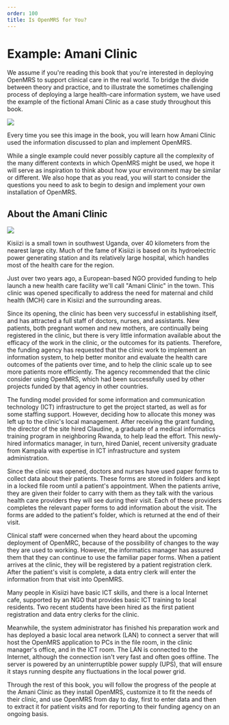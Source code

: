 ```yaml
---
order: 100
title: Is OpenMRS for You?
---
```

# Example: Amani Clinic

We assume if you're reading this book that you're interested in deploying OpenMRS to support clinical care in the real world. To bridge the divide between theory and practice, and to illustrate the sometimes challenging process of deploying a large health-care information system, we have used the example of the fictional Amani Clinic as a case study throughout this book.

![](/assets/case-study.png)

Every time you see this image in the book, you will learn how Amani Clinic used the information discussed to plan and implement OpenMRS.

While a single example could never possibly capture all the complexity of the many different contexts in which OpenMRS might be used, we hope it will serve as inspiration to think about how your environment may be similar or different. We also hope that as you read, you will start to consider the questions you need to ask to begin to design and implement your own installation of OpenMRS.

## About the Amani Clinic

![](/assets/clinic.png)

Kisiizi is a small town in southwest Uganda, over 40 kilometers from the nearest large city. Much of the fame of Kisiizi is based on its hydroelectric power generating station and its relatively large hospital, which handles most of the health care for the region.

Just over two years ago, a European-based NGO provided funding to help launch a new health care facility we'll call "Amani Clinic" in the town. This clinic was opened specifically to address the need for maternal and child health \(MCH\) care in Kisiizi and the surrounding areas.

Since its opening, the clinic has been very successful in establishing itself, and has attracted a full staff of doctors, nurses, and assistants. New patients, both pregnant women and new mothers, are continually being registered in the clinic, but there is very little information available about the efficacy of the work in the clinic, or the outcomes for its patients. Therefore, the funding agency has requested that the clinic work to implement an information system, to help better monitor and evaluate the health care outcomes of the patients over time, and to help the clinic scale up to see more patients more efficiently. The agency recommended that the clinic consider using OpenMRS, which had been successfully used by other projects funded by that agency in other countries.

The funding model provided for some information and communication technology \(ICT\) infrastructure to get the project started, as well as for some staffing support. However, deciding how to allocate this money was left up to the clinic's local management. After receiving the grant funding, the director of the site hired Claudine, a graduate of a medical informatics training program in neighboring Rwanda, to help lead the effort. This newly-hired informatics manager, in turn, hired Daniel, recent university graduate from Kampala with expertise in ICT infrastructure and system administration.

Since the clinic was opened, doctors and nurses have used paper forms to collect data about their patients. These forms are stored in folders and kept in a locked file room until a patient's appointment. When the patients arrive, they are given their folder to carry with them as they talk with the various health care providers they will see during their visit. Each of these providers completes the relevant paper forms to add information about the visit. The forms are added to the patient's folder, which is returned at the end of their visit.

Clinical staff were concerned when they heard about the upcoming deployment of OpenMRC, because of the possibility of changes to the way they are used to working. However, the informatics manager has assured them that they can continue to use the familiar paper forms. When a patient arrives at the clinic, they will be registered by a patient registration clerk. After the patient's visit is complete, a data entry clerk will enter the information from that visit into OpenMRS.

Many people in Kisiizi have basic ICT skills, and there is a local Internet cafe, supported by an NGO that provides basic ICT training to local residents. Two recent students have been hired as the first patient registration and data entry clerks for the clinic.

Meanwhile, the system administrator has finished his preparation work and has deployed a basic local area network \(LAN\) to connect a server that will host the OpenMRS application to PCs in the file room, in the clinic manager's office, and in the ICT room. The LAN is connected to the Internet, although the connection isn't very fast and often goes offline. The server is powered by an uninterruptible power supply \(UPS\), that will ensure it stays running despite any fluctuations in the local power grid.

Through the rest of this book, you will follow the progress of the people at the Amani Clinic as they install OpenMRS, customize it to fit the needs of their clinic, and use OpenMRS from day to day, first to enter data and then to extract it for patient visits and for reporting to their funding agency on an ongoing basis.

